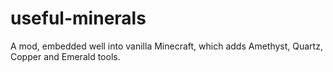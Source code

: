 # useful-minerals
A mod, embedded well into vanilla Minecraft, which adds Amethyst, Quartz, Copper and Emerald tools.
